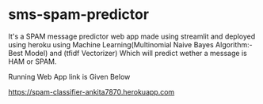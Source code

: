 # sms-spam-predictor

It's a SPAM message predictor web app made using streamlit and deployed using heroku using Machine Learning(Multinomial Naive Bayes Algorithm:- Best Model) and (tfidf Vectorizer) Which will predict wether a message is HAM or SPAM.

Running Web App link is Given Below

https://spam-classifier-ankita7870.herokuapp.com
